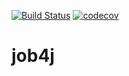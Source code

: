 [![Build Status](https://travis-ci.org/job4j-avv/job4j.svg?branch=master)](https://travis-ci.org/job4j-avv/job4j)
[![codecov](https://codecov.io/gh/job4j-avv/job4j/branch/master/graph/badge.svg)](https://codecov.io/gh/job4j-avv/job4j)

# job4j